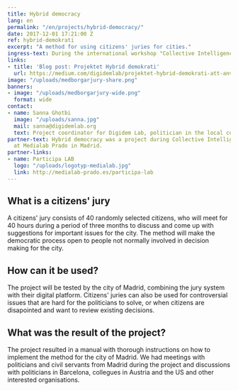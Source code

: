 ```yaml
---
title: Hybrid democracy
lang: en
permalink: "/en/projects/hybrid-democracy/"
date: 2017-12-01 17:21:00 Z
ref: hybrid-demokrati
excerpt: "A method for using citizens' juries for cities."
ingress-text: During the international workshop "Collective Intelligence 2017" in Madrid, I participated in a project called "Hybrid democracy" where we worked on a model for using citizens' juries.
links:
- title: 'Blog post: Projektet Hybrid demokrati'
  url: https://medium.com/digidemlab/projektet-hybrid-demokrati-att-anv%C3%A4nda-sig-av-medborgarjurys-38f27e069022
image: "/uploads/medborgarjury-share.png"
banners:
- image: "/uploads/medborgarjury-wide.png"
  format: wide
contact:
- name: Sanna Ghotbi
  image: "/uploads/sanna.jpg"
  mail: sanna@digidemlab.org
  text: Project coordinator for Digidem Lab, politician in the local council and equality trainer.
partner-text: Hybrid democracy was a project during Collective Intelligence 2017
  at Medialab Prado in Madrid.
partner-links:
- name: Participa LAB
  logo: "/uploads/logotyp-medialab.jpg"
  link: http://medialab-prado.es/participa-lab
---
```


## What is a citizens' jury
A citizens' jury consists of 40 randomly selected citizens, who will meet for 40 hours during a period of three months to discuss and come up with suggestions for important issues for the city. The method will make the democratic process open to people not normally involved in decision making for the city.

## How can it be used?
The project will be tested by the city of Madrid, combining the jury system with their digital platform. Citizens' juries can also be used for controversial issues that are hard for the politicians to solve, or when citizens are disapointed and want to review existing decisions.

## What was the result of the project?
The project resulted in a manual with thorough instructions on how to implement the method for the city of Madrid. We had meetings with politicians and civil servants from Madrid during the project and discussions with politicians in Barcelona, collegues in Austria and the US and other interested organisations.

